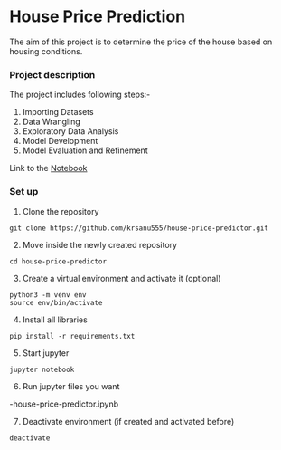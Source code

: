 # House Price Prediction
The aim of this project is to determine the price of the house based on housing conditions.

### Project description
The project includes following steps:-
 1. Importing Datasets
 2. Data Wrangling
 3. Exploratory Data Analysis
 4. Model Development
 5. Model Evaluation and Refinement
 
 Link to the [Notebook](https://github.com/krsanu555/house-price-predictor/blob/master/house-price-predictor.ipynb)
 
### Set up
1. Clone the repository
```
git clone https://github.com/krsanu555/house-price-predictor.git
```
2. Move inside the newly created repository
```
cd house-price-predictor
```
3. Create a virtual environment and activate it (optional)
```
python3 -m venv env
source env/bin/activate
```
4. Install all libraries
```
pip install -r requirements.txt
```
5. Start jupyter
```
jupyter notebook
```
6. Run jupyter files you want

  -house-price-predictor.ipynb
  
7. Deactivate environment (if created and activated before)
```
deactivate
```
